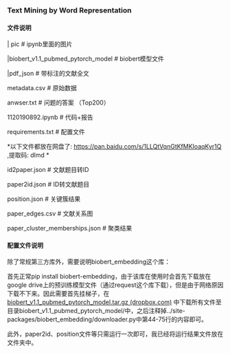 ### **Text Mining by Word Representation**



#### 文件说明

| pic # ipynb里面的图片

|biobert_v1.1_pubmed_pytorch_model # biobert模型文件

|pdf_json # 带标注的文献全文

metadata.csv # 原始数据

anwser.txt # 问题的答案 （Top200）

1120190892.ipynb # 代码+报告

requirements.txt # 配置文件

*以下文件都放在网盘了: https://pan.baidu.com/s/1LLQtVqnGtKfMKIoaqKyr1Q ,提取码: dlmd *

id2paper.json # 文献题目转ID

paper2id.json # ID转文献题目

position.json # 关键簇结果

paper_edges.csv # 文献关系图

paper_cluster_memberships.json # 聚类结果 

#### 配置文件说明

除了常规第三方库外，需要说明biobert_embedding这个库：

首先正常pip install biobert-embedding，由于该库在使用时会首先下载放在google drive上的预训练模型文件（通过request这个库下载），但是由于网络原因下载不下来。因此需要首先挂梯子，在[biobert_v1.1_pubmed_pytorch_model.tar.gz (dropbox.com)](https://www.dropbox.com/s/hvsemunmv0htmdk/biobert_v1.1_pubmed_pytorch_model.tar.gz?dl=0) 中下载所有文件至目录biobert_v1.1_pubmed_pytorch_model/中，之后注释掉../site-packages/biobert_embedding/downloader.py中第44-75行的内容即可。

此外，paper2id、position文件等只需运行一次即可，我已经将运行结果文件放在文件夹中。
